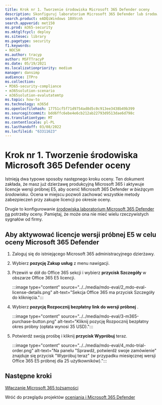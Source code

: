 ```yaml
---
title: Krok nr 1. Tworzenie środowiska Microsoft 365 Defender oceny
description: Skonfiguruj laboratorium Microsoft 365 Defender lub środowisko pilotażowe, aktywując licencje wersji próbnej. Następnie skonfiguruj usługę Microsoft Defender for Identity (MDI) i wszystkie inne oceny M365D.
search.product: eADQiWindows 10XVcnh
search.appverid: met150
ms.prod: m365-security
ms.mktglfcycl: deploy
ms.sitesec: library
ms.pagetype: security
f1.keywords:
- NOCSH
ms.author: tracyp
author: MSFTTracyP
ms.date: 05/19/2021
ms.localizationpriority: medium
manager: dansimp
audience: ITPro
ms.collection:
- M365-security-compliance
- m365solution-scenario
- m365solution-evalutatemtp
ms.topic: how-to
ms.technology: m365d
ms.openlocfilehash: 17751cf5f71d9754ad8d5c0c913ee3438b49b399
ms.sourcegitcommit: bdd6ffc6ebe4e6cb212ab22793d9513dae6d798c
ms.translationtype: MT
ms.contentlocale: pl-PL
ms.lasthandoff: 03/08/2022
ms.locfileid: "63311623"
---
```

# <a name="step-1-create-the-microsoft-365-defender-evaluation-environment"></a>Krok nr 1. Tworzenie środowiska Microsoft 365 Defender oceny

Istnieją dwa typowe sposoby następnego kroku oceny. Ten dokument zakłada, że masz już dzierżawę produkcyjną Microsoft 365 i aktywuje licencje wersji próbnej E5, aby ocenić Microsoft 365 Defender *w bieżącym środowisku*. Ocena w miejscu pozwoli zachować wszystkie metody zabezpieczeń przy zakupie licencji po okresie oceny.

Drugie to konfigurowanie [środowiska laboratorium Microsoft 365 Defender na](setup-m365deval.md) potrzeby oceny. Pamiętaj, że może ona nie mieć wielu rzeczywistych sygnałów od firmy.

## <a name="to-activate-e5-trial-licenses-to-evaluate-microsoft-365-defender"></a>Aby aktywować licencje wersji próbnej E5 w celu oceny Microsoft 365 Defender 

1. Zaloguj się do istniejącego Microsoft 365 administracyjnego dzierżawy.
2. Wybierz **pozycję Zakup usług** z menu nawigacji.
3. Przewiń w dół do Office 365 sekcji i wybierz **przycisk Szczegóły** w obszarze Office 365 E5 licencji.

   :::image type="content" source="../../media/mdo-eval/2_mdo-eval-license-details.png" alt-text="Sekcja Office 365 ma przycisk Szczegóły do kliknięcia.":::

4. Wybierz **pozycję Rozpocznij bezpłatny link do wersji próbnej** .

   :::image type="content" source="../../media/mdo-eval/3-m365-purchase-button.png" alt-text="Kliknij pozycję Rozpocznij bezpłatny okres próbny (opłata wynosi 35 USD).":::

5. Potwierdź swoją prośbę i kliknij **przycisk Wypróbuj** teraz.

   :::image type="content" source="../../media/mdo-eval/4_mdo-trial-order.png" alt-text="Na panelu &quot;Sprawdź, potwierdź swoje zamówienie&quot; znajduje się przycisk &quot;Wypróbuj teraz&quot; (w przypadku miesięcznej wersji Office 365 E5 próbnej dla 25 użytkowników).":::

## <a name="next-steps"></a>Następne kroki

[Włączanie Microsoft 365 tożsamości](eval-defender-identity-overview.md)

Wróć do przeglądu projektów [oceniania i Microsoft 365 Defender](eval-overview.md)